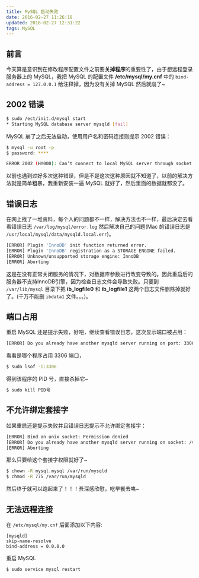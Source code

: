 ```yaml
---
title: MySQL 启动失败
date: 2016-02-27 11:26:18
updated: 2016-02-27 12:31:22
tags: MySQL
---
```


## 前言

今天算是意识到在修改程序配置文件之前要**关掉程序**的重要性了，由于想远程登录服务器上的 MySQL，我把 MySQL 的配置文件 **/etc/mysql/my.cnf** 中的 `bind-address = 127.0.0.1` 给注释掉，因为没有关掉 MySQL 然后就崩了~

<!-- more -->

## 2002 错误

``` bash
$ sudo /ect/init.d/mysql start 
* Starting MySQL database server mysqld [fail]
```

MySQL 崩了之后无法启动，使用用户名和密码连接则提示 2002 错误：

``` bash
$ mysql -u root -p
$ password: ****

ERROR 2002 (HY000): Can’t connect to local MySQL server through socket ‘/var/run/mysqld/mysqld.sock’ (2)
```

以前也遇到过好多次这种错误，但是不是这次这种原因就不知道了，以前的解决方法就是简单粗暴，我重新安装一遍 MySQL 就好了，然后里面的数据就都没了。

## 错误日志

在网上找了一堆资料，每个人的问题都不一样，解决方法也不一样，最后决定去看看错误日志 `/var/log/mysql/error.log` 然后解决自己的问题(Mac 的错误日志是 `/usr/local/mysql/data/mysqld.local.err`)。

``` bash
[ERROR] Plugin 'InnoDB' init function returned error.
[ERROR] Plugin 'InnoDB' registration as a STORAGE ENGINE failed.
[ERROR] Unknown/unsupported storage engine: InnoDB
[ERROR] Aborting
```

这是在没有正常关闭服务的情况下，对数据库参数进行改变导致的。因此重启后的服务器不支持InnoDB引擎，因为检查日志文件会导致失败。只要到 `/var/lib/mysql` 目录下把 **ib_logfile0** 和 **ib_logfile1** 这两个日志文件删除掉就好了。(千万不能删 `ibdata1` 文件。。。)。

## 端口占用

重启 MySQL 还是提示失败，好吧，继续查看错误日志，这次显示端口被占用：

``` bash
[ERROR] Do you already have another mysqld server running on port: 3306 ? 
```

看看是哪个程序占用 3306 端口，

``` bash
$ sudo lsof -i:3306
```

得到该程序的 PID 号，直接杀掉它~

``` bash
$ sudo kill PID号
```

## 不允许绑定套接字

如果重启还是提示失败并且错误日志提示不允许绑定套接字：

``` bash
[ERROR] Bind on unix socket: Permission denied
[ERROR] Do you already have another mysqld server running on socket: /var/run/mysqld/mysql.sock ?
[ERROR] Aborting
```

那么只要给这个套接字权限就好了~

``` bash
$ chown -R mysql.mysql /var/run/mysqld
$ chmod -R 775 /var/run/mysqld
```

然后终于就可以跑起来了！！！吾深感欣慰，吃早餐去咯~

## 无法远程连接

在 `/etc/mysql/my.cnf` 后面添加以下内容:

```
[mysqld]
skip-name-resolve
bind-address = 0.0.0.0
```

重启 MySQL

``` bash
$ sudo service mysql restart
```


